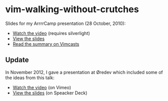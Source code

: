 vim-walking-without-crutches
============================

Slides for my ArrrrCamp presentation (28 October, 2010):

* [Watch the video](http://old.arrrrcamp.be/videos/vim-walking-without-crutches) (requires silverlight)
* [View the slides](http://walking-without-crutches.heroku.com/#1)
* [Read the summary on Vimcasts](http://vimcasts.org/blog/2010/11/arrrrcamp-presentation-vim---walking-without-crutches/)

Update
------

In November 2012, I gave a presentation at Øredev which included some of the ideas from this talk:

* [Watch the video](http://vimeo.com/53144573) (on Vimeo)
* [View the slides](https://speakerdeck.com/nelstrom/vim-precision-editing-at-the-speed-of-thought) (on Speacker Deck)
